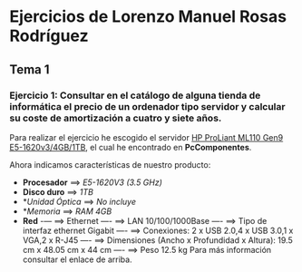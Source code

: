 # Ejercicios de Lorenzo Manuel Rosas Rodríguez
## Tema 1
### Ejercicio 1: Consultar en el catálogo de alguna tienda de informática el precio de un ordenador tipo servidor y calcular su coste de amortización a cuatro y siete años.

Para realizar el ejercicio he escogido el servidor [HP ProLiant ML110 Gen9 E5-1620v3/4GB/1TB](http://www.pccomponentes.com/lenovo_ts_440_think_server_intel_xeon_v1225_e3_4gb.html), el cual he encontrado en **PcComponentes**.

Ahora indicamos características de nuestro producto:
- **Procesador** ==> *E5-1620V3 (3.5 GHz)*
- **Disco duro** ==>  *1TB*
- **Unidad Óptica* ==> *No incluye*
- **Memoria* ==> *RAM 4GB*
- **Red**
   -— ==> Ethernet
   —- ==> LAN 10/100/1000Base
   —- ==> Tipo de interfaz ethernet Gigabit
   —- ==> Conexiones: 2 x USB 2.0,4 x USB 3.0,1 x VGA,2 x R-J45
   —- ==> Dimensiones (Ancho x Profundidad x Altura): 19.5 cm x 48.05 cm x 44 cm
   —- ==> Peso 12.5 kg
Para más información consultar el enlace de arriba.